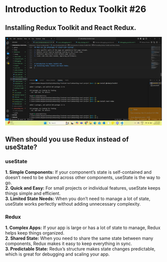 # Introduction to Redux Toolkit #26
## Installing Redux Toolkit and React Redux.
![Installing Redux Toolkit and React Redux.](https://github.com/ashokneupane/ashokneupane-intern-repo/blob/main/milestones/images/react_fundamentals/installing_react_toolkit.png)<br>

## When should you use Redux instead of useState?

### useState
**1. Simple Components:** If your component’s state is self-contained and doesn’t need to be shared across other components, useState is the way to go.<br>
**2. Quick and Easy:** For small projects or individual features, useState keeps things simple and efficient.<br>
**3. Limited State Needs:** When you don’t need to manage a lot of state, useState works perfectly without adding unnecessary complexity.<br>

### Redux
**1. Complex Apps:** If your app is large or has a lot of state to manage, Redux helps keep things organized.<br>
**2. Shared State:** When you need to share the same state between many components, Redux makes it easy to keep everything in sync.<br>
**3. Predictable State:** Redux’s structure makes state changes predictable, which is great for debugging and scaling your app.<br>